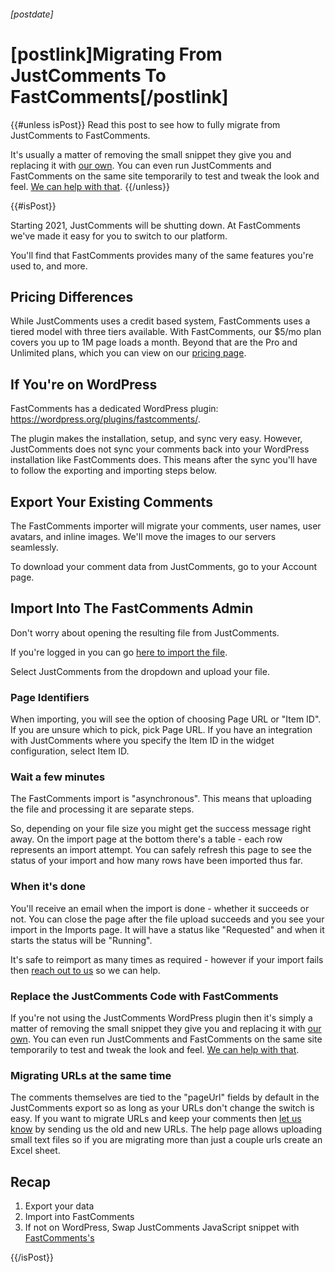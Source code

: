 ###### [postdate]
# [postlink]Migrating From JustComments To FastComments[/postlink]

{{#unless isPost}}
Read this post to see how to fully migrate from JustComments to FastComments.

It's usually a matter of removing the small snippet they give you and replacing it with <a href="https://fastcomments.com/auth/my-account/get-acct-code" target="_blank">our own</a>.
You can even run JustComments and FastComments on the same site temporarily to test and tweak the look and feel. <a href="https://fastcomments.com/auth/my-account/help" target="_blank">We can help with that</a>.
{{/unless}}

{{#isPost}}

Starting 2021, JustComments will be shutting down. At FastComments we've made it easy for you to switch to our platform.

You'll find that FastComments provides many of the same features you're used to, and more.

## Pricing Differences

While JustComments uses a credit based system, FastComments uses a tiered model with three tiers available. With FastComments, our $5/mo plan
covers you up to 1M page loads a month. Beyond that are the Pro and Unlimited plans, which you can view on our <a href="https://fastcomments.com/traffic-pricing" target="_blank">pricing page</a>.

## If You're on WordPress

FastComments has a dedicated WordPress plugin: <a href="https://wordpress.org/plugins/fastcomments/" target="_blank">https://wordpress.org/plugins/fastcomments/</a>.

The plugin makes the installation, setup, and sync very easy. However, JustComments does not sync your comments back into your WordPress installation like FastComments
does. This means after the sync you'll have to follow the exporting and importing steps below.

## Export Your Existing Comments

The FastComments importer will migrate your comments, user names, user avatars, and inline images. We'll move the images to our servers seamlessly.

To download your comment data from JustComments, go to your Account page.

## Import Into The FastComments Admin

Don't worry about opening the resulting file from JustComments.

If you're logged in you can go <a href="https://fastcomments.com/auth/my-account/manage-data/import" target="_blank">here to import the file</a>.

Select JustComments from the dropdown and upload your file.

### Page Identifiers

When importing, you will see the option of choosing Page URL or "Item ID". If you are unsure which to pick, pick Page URL. If you have an integration with JustComments
where you specify the Item ID in the widget configuration, select Item ID.

### Wait a few minutes

The FastComments import is "asynchronous". This means that uploading the file and processing it are separate steps.

So, depending on your file size you might get the success message right away. On the import page at the bottom there's a table - each row represents an import attempt.
You can safely refresh this page to see the status of your import and how many rows have been imported thus far.

### When it's done

You'll receive an email when the import is done - whether it succeeds or not. You can close the page after the file upload succeeds and you see your import in the Imports page. It will have a status like "Requested" and when it starts the status will be "Running".

It's safe to reimport as many times as required - however if your import fails then <a href="https://fastcomments.com/auth/my-account/help" target="_blank">reach out to us</a> so we can help.

### Replace the JustComments Code with FastComments

If you're not using the JustComments WordPress plugin then it's simply a matter of removing the small snippet they give you and replacing it with <a href="https://fastcomments.com/auth/my-account/get-acct-code" target="_blank">our own</a>.
You can even run JustComments and FastComments on the same site temporarily to test and tweak the look and feel. <a href="https://fastcomments.com/auth/my-account/help" target="_blank">We can help with that</a>.

### Migrating URLs at the same time

The comments themselves are tied to the "pageUrl" fields by default in the JustComments export so as long as your URLs don't change the switch is easy. If you want to migrate URLs and keep your
comments then <a href="https://fastcomments.com/auth/my-account/help" target="_blank">let us know</a> by sending us the old and new URLs. The help page allows uploading small text files so if
you are migrating more than just a couple urls create an Excel sheet.

## Recap

1. Export your data
2. Import into FastComments
3. If not on WordPress, Swap JustComments JavaScript snippet with <a href="https://fastcomments.com/auth/my-account/get-acct-code" target="_blank">FastComments's</a>

{{/isPost}}

